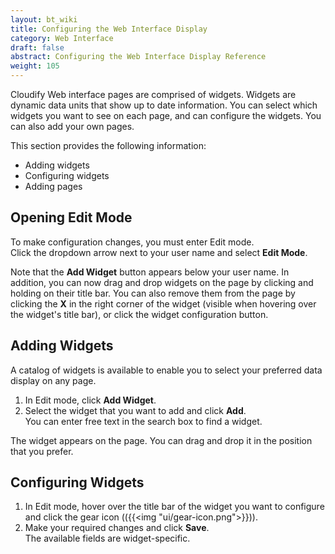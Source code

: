```yaml
---
layout: bt_wiki
title: Configuring the Web Interface Display
category: Web Interface
draft: false
abstract: Configuring the Web Interface Display Reference
weight: 105
---
```


Cloudify Web interface pages are comprised of widgets. Widgets are dynamic data units that show up to date information. You can select which widgets you want to see on each page, and can configure the widgets. You can also add your own pages.

This section provides the following information:

* Adding widgets
* Configuring widgets
* Adding pages

## Opening Edit Mode

To make configuration changes, you must enter Edit mode. <br>
Click the dropdown arrow next to your user name and select **Edit Mode**.<br>

Note that the **Add Widget** button appears below your user name. In addition, you can now drag and drop widgets on the page by clicking and holding on their title bar. You can also remove them from the page by clicking the **X** in the right corner of the widget (visible when hovering over the widget's title bar), or click the widget configuration button.

## Adding Widgets

A catalog of widgets is available to enable you to select your preferred data display on any page.

1. In Edit mode, click **Add Widget**.
2. Select the widget that you want to add and click **Add**.   
   You can enter free text in the search box to find a widget.

 The widget appears on the page. You can drag and drop it in the position that you prefer.

 ## Configuring Widgets

 1. In Edit mode, hover over the title bar of the widget you want to configure and click the gear icon (({{<img "ui/gear-icon.png">}})).
 2. Make your required changes and click **Save**.   
    The available fields are widget-specific.

